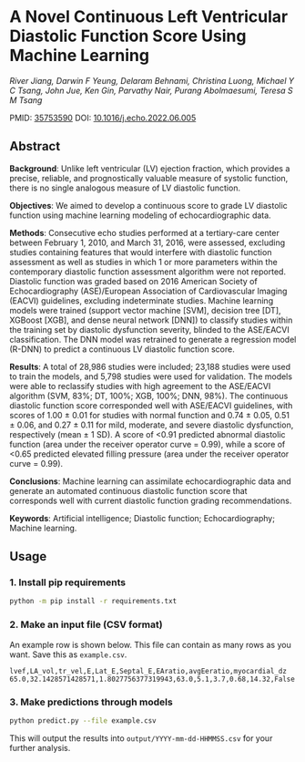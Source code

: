 # A Novel Continuous Left Ventricular Diastolic Function Score Using Machine Learning
*River Jiang, Darwin F Yeung, Delaram Behnami, Christina Luong, Michael Y C Tsang, John Jue, Ken Gin, Parvathy Nair, Purang Abolmaesumi, Teresa S M Tsang*

PMID: [35753590](https://pubmed.ncbi.nlm.nih.gov/35753590/)  DOI: [10.1016/j.echo.2022.06.005](https://doi.org/10.1016/j.echo.2022.06.005)

## Abstract

**Background**: Unlike left ventricular (LV) ejection fraction, which provides a precise, reliable, and prognostically valuable measure of systolic function, there is no single analogous measure of LV diastolic function.

**Objectives**: We aimed to develop a continuous score to grade LV diastolic function using machine learning modeling of echocardiographic data.

**Methods**: Consecutive echo studies performed at a tertiary-care center between February 1, 2010, and March 31, 2016, were assessed, excluding studies containing features that would interfere with diastolic function assessment as well as studies in which 1 or more parameters within the contemporary diastolic function assessment algorithm were not reported. Diastolic function was graded based on 2016 American Society of Echocardiography (ASE)/European Association of Cardiovascular Imaging (EACVI) guidelines, excluding indeterminate studies. Machine learning models were trained (support vector machine [SVM], decision tree [DT], XGBoost [XGB], and dense neural network [DNN]) to classify studies within the training set by diastolic dysfunction severity, blinded to the ASE/EACVI classification. The DNN model was retrained to generate a regression model (R-DNN) to predict a continuous LV diastolic function score.

**Results**: A total of 28,986 studies were included; 23,188 studies were used to train the models, and 5,798 studies were used for validation. The models were able to reclassify studies with high agreement to the ASE/EACVI algorithm (SVM, 83%; DT, 100%; XGB, 100%; DNN, 98%). The continuous diastolic function score corresponded well with ASE/EACVI guidelines, with scores of 1.00 ± 0.01 for studies with normal function and 0.74 ± 0.05, 0.51 ± 0.06, and 0.27 ± 0.11 for mild, moderate, and severe diastolic dysfunction, respectively (mean ± 1 SD). A score of <0.91 predicted abnormal diastolic function (area under the receiver operator curve = 0.99), while a score of <0.65 predicted elevated filling pressure (area under the receiver operator curve = 0.99).

**Conclusions**: Machine learning can assimilate echocardiographic data and generate an automated continuous diastolic function score that corresponds well with current diastolic function grading recommendations.

**Keywords**: Artificial intelligence; Diastolic function; Echocardiography; Machine learning.

## Usage

### 1. Install pip requirements

```sh
python -m pip install -r requirements.txt
```

### 2. Make an input file (CSV format)

An example row is shown below. This file can contain as many rows as you want. Save this as `example.csv`. 

```csv
lvef,LA_vol,tr_vel,E,Lat_E,Septal_E,EAratio,avgEeratio,myocardial_dz
65.0,32.1428571428571,1.8027756377319943,63.0,5.1,3.7,0.68,14.32,False
```

### 3. Make predictions through models

```sh
python predict.py --file example.csv
```

This will output the results into `output/YYYY-mm-dd-HHMMSS.csv` for your further analysis.